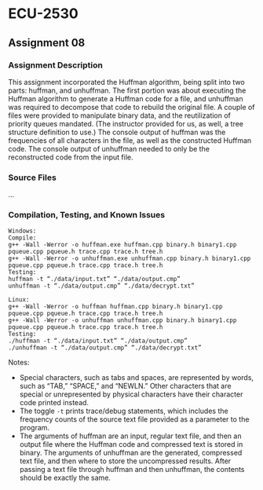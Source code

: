 # ECU-2530

## Assignment 08
### Assignment Description
This assignment incorporated the Huffman algorithm, being split into two parts: huffman, and unhuffman. The first portion was about executing the Huffman algorithm to generate a Huffman code for a file, and unhuffman was required to decompose that code to rebuild the original file. A couple of files were provided to manipulate binary data, and the reutilization of priority queues mandated. (The instructor provided for us, as well, a tree structure definition to use.) The console output of huffman was the frequencies of all characters in the file, as well as the constructed Huffman code. The console output of unhuffman needed to only be the reconstructed code from the input file.
### Source Files
...
### Compilation, Testing, and Known Issues
```
Windows:
Compile:
g++ -Wall -Werror -o huffman.exe huffman.cpp binary.h binary1.cpp pqueue.cpp pqueue.h trace.cpp trace.h tree.h
g++ -Wall -Werror -o unhuffman.exe unhuffman.cpp binary.h binary1.cpp pqueue.cpp pqueue.h trace.cpp trace.h tree.h
Testing:
huffman -t “./data/input.txt” “./data/output.cmp”
unhuffman -t “./data/output.cmp” “./data/decrypt.txt”

Linux:
g++ -Wall -Werror -o huffman huffman.cpp binary.h binary1.cpp pqueue.cpp pqueue.h trace.cpp trace.h tree.h
g++ -Wall -Werror -o unhuffman unhuffman.cpp binary.h binary1.cpp pqueue.cpp pqueue.h trace.cpp trace.h tree.h
Testing:
./huffman -t “./data/input.txt” “./data/output.cmp”
./unhuffman -t “./data/output.cmp” “./data/decrypt.txt”
```
Notes:
- Special characters, such as tabs and spaces, are represented by words, such as “TAB,” “SPACE,” and “NEWLN.” Other characters that are special or unrepresented by physical characters have their character code printed instead.
- The toggle `-t` prints trace/debug statements, which includes the frequency counts of the source text file provided as a parameter to the program.
- The arguments of huffman are an input, regular text file, and then an output file where the Huffman code and compressed text is stored in binary. The arguments of unhuffman are the generated, compressed text file, and then where to store the uncompressed results. After passing a text file through huffman and then unhuffman, the contents should be exactly the same.
